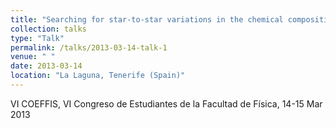 ```yaml
---
title: "Searching for star-to-star variations in the chemical composition for open clusters of different age and mass"
collection: talks
type: "Talk"
permalink: /talks/2013-03-14-talk-1
venue: " "
date: 2013-03-14
location: "La Laguna, Tenerife (Spain)"
---
```


VI COEFFIS, VI Congreso de Estudiantes de la Facultad de Física, 14-15 Mar 2013
